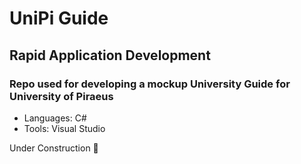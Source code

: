 # UniPi Guide

## Rapid Application Development
### Repo used for developing a mockup University Guide for University of Piraeus

- Languages: C#
- Tools: Visual Studio

Under Construction 🚧 

